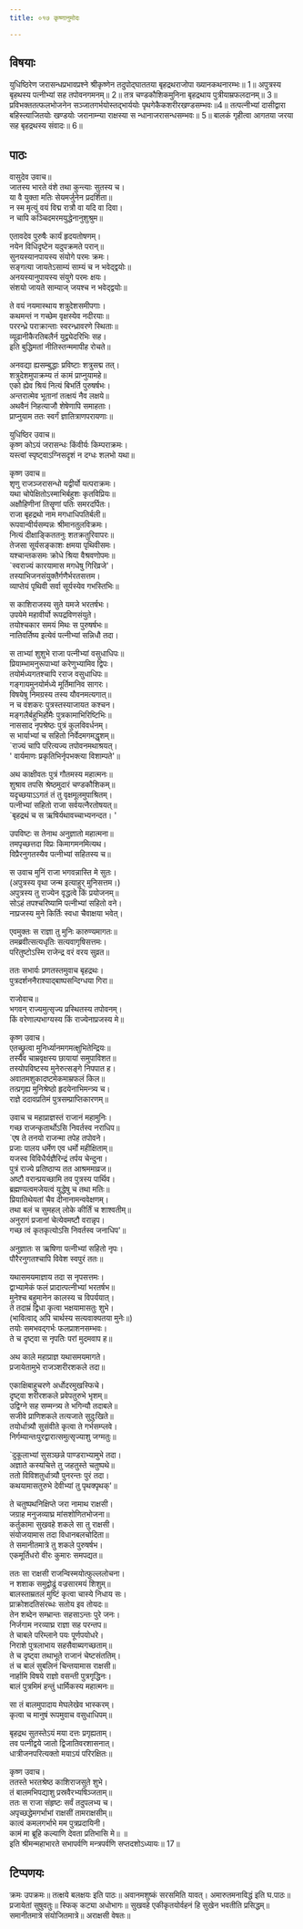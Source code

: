 ```yaml
---
title: ०१७ कृष्णानुमोदः

---
```

## विषयाः

युधिष्ठिरेण जरासन्धप्रभावप्रश्ने श्रीकृष्णेन तदुपोद्घाततया बृहद्रथराजोपा ख्यानकथनारम्भः॥ 1॥ अपुत्रस्य बृहथस्य पत्नीभ्यां सह तपोवनगमनम्॥ 2॥ तत्र चण्डकौशिकमुनिना बृहद्रथाय पुत्रीयाम्रफलदानम्॥ 3॥ प्रविभक्ततत्फलभोजनेन सञ्जातगर्भयोस्तद्भार्ययोः पृथगेकैकशरीरखण्डसम्भवः॥4॥ तत्पत्नीभ्यां दासीद्वारा बहिस्त्याजितयोः खण्डयोः जरानाम्न्या राक्षस्या स न्धानाजरासन्धसम्भवः॥ 5॥ बालकं गृहीत्वा आगतया जरया सह बृहद्रथस्य संवादः॥ 6॥

## पाठः

वासुदेव उवाच॥  
जातस्य भारते वंशे तथा कुन्त्याः सुतस्य च।  
या वै युक्ता मतिः सेयमर्जुनेन प्रदर्शिता॥  
न स्म मृत्युं वयं विद्म रात्रौ वा यदि वा दिवा।  
न चापि कञ्चिदमरमयुद्धेनानुशुश्रुम॥  

एतावदेव पुरुषैः कार्यं हृदयतोषणम्।  
नयेन विधिदृष्टेन यदुपक्रमते परान्॥  
सुनयस्यानपायस्य संयोगे परमः क्रमः।  
सङ्गत्या जायतेऽसाम्यं साम्यं च न भवेद्द्वयोः॥  
अनयस्यानुपायस्य संयुगे परमः क्षयः।  
संशयो जायते साम्याज् जयश्च न भवेद्द्वयोः॥  

ते वयं नयमास्थाय शत्रुदेशसमीपगाः।  
कथमन्तं न गच्छेम वृक्षस्येव नदीरयाः॥  
पररन्ध्रे पराक्रान्ताः स्वरन्ध्रावरणे स्थिताः॥  
व्यूढानीकैरतिबलैर्न युद्व्येदरिभिः सह।  
इति बुद्धिमतां नीतिस्तन्ममापीह रोचते॥  

अनवद्या ह्यसम्बुद्धाः प्रविष्टाः शत्रुसद्म तत्।  
शत्रुदेशमुपाक्रम्य तं कामं प्राप्नुयामहे॥  
एको ह्येव श्रियं नित्यं बिभर्ति पुरुषर्षभः।  
अन्तरात्मेव भूतानां तत्क्षयं नैव लक्षये॥  
अथवैनं निहत्याजौ शेषेणापि समाहताः।  
प्राप्नुयाम ततः स्वर्गं ज्ञातित्राणपरायणाः॥  

युधिष्ठिर उवाच॥  
कृष्ण कोऽयं जरासन्धः किंवीर्यः किम्पराक्रमः।  
यस्त्वां स्पृष्ट्वाऽग्निसदृशं न दग्धः शलभो यथा॥  

कृष्ण उवाच॥  
शृणु राजञ्जरासन्धो यद्वीर्यो यत्पराक्रमः।  
यथा चोपेक्षितोऽस्माभिर्बहुशः कृतविप्रियः॥  
अक्षौहिणीनां तिसॄणां पतिः समरदर्पितः।  
राजा बृहद्रथो नाम मगधाधिपतिर्बली॥  
रूपवान्वीर्यसम्पन्नः श्रीमानतुलविक्रमः।  
नित्यं दीक्षाङ्किततनुः शतक्रतुरिवापरः॥  
तेजसा सूर्यसङ्काशः क्षमया पृथिवीसमः।  
यश्चान्तकसमः क्रोधे श्रिया वैश्रवणोपमः॥  
`स्वराज्यं कारयामास मगधेषु गिरिव्रजे'।  
तस्याभिजनसंयुक्तैर्गणैर्भरतसत्तम।  
व्याप्तेयं पृथिवी सर्वा सूर्यस्येव गभस्तिभिः॥  

स काशिराजस्य सुते यमजे भरतर्षभः।  
उपयेमे महावीर्यो रूपद्रविणसंयुते।  
तयोश्चकार समयं मिथः स पुरुषर्षभः॥  
नातिवर्तिष्य इत्येवं पत्नीभ्यां सन्निधौ तदा।  

स ताभ्यां शुशुभे राजा पत्नीभ्यां वसुधाधिपः॥  
प्रियाम्भामनुरूपाभ्यां करेणुभ्यामिव द्विपः।  
तयोर्मध्यगतश्चापि रराज वसुधाधिपः॥  
गङ्गायमुनयोर्मध्ये मूर्तिमानिव सागरः।  
विषयेषु निमग्रस्य तस्य यौवनमत्यगात्॥  
न च वंशकरः पुत्रस्तस्याजायत कश्चन।  
मङ्गलैर्बहुभिर्होमैः पुत्रकामाभिरिष्टिभिः॥  
नाससाद नृपश्रेष्ठः पुत्रं कुलविवर्धनम्।  
स भार्याभ्यां च सहितो निर्वेदमगमद्धृशम्॥  
`राज्यं चापि परित्यज्य तपोवनमथाश्रयत्।  
' वार्यमाणः प्रकृतिभिर्नृपभक्त्या विशाम्पते'॥  

अथ काक्षीवतः पुत्रं गौतमस्य महात्मनः॥  
शुश्राव तपसि श्रेष्ठमुदारं चण्डकौशिकम्॥  
यदृच्छयाऽऽगतं तं तु वृक्षमूलमुपाश्रितम्।  
पत्नीभ्यां सहितो राजा सर्वयत्नैरतोषयत्॥  
`बृहद्रथं च स ऋषिर्यथावच्चाभ्यनन्दत। '  

उपविष्टः स तेनाथ अनुज्ञातो महात्मना॥  
तमपृच्छत्तदा विप्रः किमागमनमित्यथ।  
विप्रैरनुगतस्यैव पत्नीभ्यां सहितस्य च॥  

स उवाच मुनिं राजा भगवन्नास्ति मे सुतः।  
(अपुत्रस्य वृथा जन्म इत्याहुर् मुनिसत्तम।)  
अपुत्रस्य तु राज्येन वृद्धत्वे किं प्रयोजनम्॥  
सोऽहं तपश्चरिष्यामि पत्नीभ्यां सहितो वने।  
नाप्रजस्य मुने किर्तिः स्वधा चैवाक्षया भवेत्।  

एवमुक्तः स राज्ञा तु मुनिः कारुण्यमागतः॥  
तमब्रवीत्सत्यधृतिः सत्यवागृषिसत्तमः।  
परितुष्टोऽस्मि राजेन्द्र वरं वरय सुव्रत॥  

ततः सभार्यः प्रणतस्तमुवाच बृहद्रथः।  
पुत्रदर्शननैराश्याद्बाष्पसन्दिग्धया गिरा॥  

राजोवाच॥  
भगवन् राज्यमुत्सृज्य प्रस्थितस्य तपोवनम्।  
किं वरेणाल्पभाग्यस्य किं राज्येनाप्रजस्य मे॥  

कृष्ण उवाच।  
एतच्छ्रुत्वा मुनिर्ध्यानमगमत्क्षुभितेन्द्रियः॥  
तस्यैव चाम्रवृक्षस्य छायायां समुपाविशत॥  
तस्योपविष्टस्य मुनेरुत्सङ्गे निपपात ह।  
अवातमशुकादष्टमेकमाम्रफलं किल॥  
तत्प्रगृह्य मुनिश्रेष्ठो हृदयेनाभिमन्त्र्य च।  
राज्ञे ददावप्रतिमं पुत्रसम्प्राप्तिकारणम्॥  

उवाच च महाप्राज्ञस्तं राजानं महामुनिः।  
गच्छ राजन्कृतार्थोऽसि निवर्तस्व नराधिप॥  
`एष ते तनयो राजन्मा तपेह तपोवने।  
प्रजाः पालय धर्मेण एव धर्मो महीक्षिताम्॥  
यजस्व विविधैर्यज्ञैरिन्द्रं तर्पय चेन्दुना।  
पुत्रं राज्ये प्रतिष्ठाप्य तत आश्रममाव्रज॥  
अष्टौ वरान्प्रयच्छामि तव पुत्रस्य पार्थिव।  
ब्रह्मण्यत्वमजेयत्वं युद्धेषु च तथा मतिः॥  
प्रियातिथेयतां चैव दीनानामन्ववेक्षणम्।  
तथा बलं च सुमहल् लोके कीर्तिं च शाश्वतीम्॥  
अनुरागं प्रजानां चेत्येवमष्टौ वरान्नृप।  
गच्छ त्वं कृतकृत्योऽसि निवर्तस्व जनाधिप'॥  

अनुज्ञातः स ऋषिणा पत्नीभ्यां सहितो नृपः।  
पौरैरनुगतश्चापि विवेश स्वपुरं ततः॥  

यथासमयमाज्ञाय तदा स नृपसत्तमः।  
द्वाभ्यामेकं फलं प्रादात्पत्नीभ्यां भरतर्षभ॥  
मुनेश्च बहुमानेन कालस्य च विपर्ययात्।  
ते तदाम्रं द्विधा कृत्वा भक्षयामासतुः शुभे।  
(भावित्वाद् अपि चार्थस्य सत्यवाक्यतया मुनेः॥)  
तयोः समभवद्गर्भः फलप्राशनसम्भवः।  
ते च दृष्ट्वा स नृपतिः परां मुदमवाप ह॥  

अथ काले महाप्राज्ञ यथासमयमागते।  
प्रजायेतामुभे राजञ्शरीरशकले तदा॥  

एकाक्षिबाहुचरणे अर्धोदरमुखस्फिचे।  
दृष्ट्वा शरीरशकले प्रवेपतुरुभे भृशम्॥  
उद्विग्ने सह सम्मन्त्र्य ते भगिन्यौ तदाबले॥  
सजीवे प्राणिशकले तत्यजाते सुदुःखिते॥  
तयोर्धात्र्यौ सुसंवीते कृत्वा ते गर्भसम्प्लवे।  
निर्गम्यान्तःपुरद्वारात्समुत्सृज्याशु जग्मतुः॥  

`दुकूलाभ्यां सुसञ्छन्ने पाण्डराभ्यामुभे तदा।  
अज्ञाते कस्यचित्ते तु जहतुस्ते चतुष्पथे॥  
ततो विविशतुर्धात्र्यौ पुनरन्तः पुरं तदा।  
कथयामासतुरुभे देवीभ्यां तु पृथक्पृथक्'॥  

ते चतुष्पथनिक्षिप्ते जरा नामाथ राक्षसी।  
जग्राह मनुजव्याघ्र मांसशोणितभोजना॥  
कर्तुकामा सुखवहे शकले सा तु राक्षसी।  
संयोजयामास तदा विधानबलचोदिता॥  
ते समानीतमात्रे तु शकले पुरुषर्षभ।  
एकमूर्तिधरो वीरः कुमारः समपद्यत॥  

ततः सा राक्षसी राजन्विस्मयोत्फुल्ललोचना।  
न शशाक समुद्वोढुं वज्रसारमयं शिशुम्॥  
बालस्ताम्रतलं मुष्टिं कृत्वा चास्ये निधाय सः।  
प्राक्रोशदतिसंरब्धः सतोय इव तोयदः॥  
तेन शब्देन सम्भ्रान्तः सहसाऽन्तः पुरे जनः।  
निर्जगाम नरव्याघ्र राज्ञा सह परन्तप॥  
ते चाबले परिम्लाने पयः पूर्णपयोधरे।  
निराशे पुत्रलाभाय सहसैवाब्यगच्छताम्॥  
ते च दृष्ट्वा तथाभूते राजानं चेष्टसंततिम्।  
तं च बालं सुबलिनं चिन्तयामास राक्षसी॥  
नार्हामि विषये राज्ञो वसन्ती पुत्रगृद्धिनः।  
बालं पुत्रमिमं हन्तुं धार्मिकस्य महात्मनः॥  

सा तं बालमुपादाय मेघलेखेव भास्करम्।  
कृत्वा च मानुषं रूपमुवाच वसुधाधिपम्॥  

बृहद्रथ सुतस्तेऽयं मया दत्तः प्रगृह्यताम्।  
तव पत्नीद्वये जातो द्विजातिवरशासनात्।  
धात्रीजनपरित्यक्तो मयाऽयं परिरक्षितः॥  

कृष्ण उवाच।  
ततस्ते भरतश्रेष्ठ काशिराजसुते शुभे।  
तं बालमभिपद्याशु प्रस्रवैरभ्यषिञ्जताम्॥  
ततः स राजा संहृष्टः सर्वं तदुपलभ्य च।  
अपृच्छद्धेमगर्भाभां राक्षसीं तामराक्षसीम्॥  
कात्वं कमलगर्भाभे मम पुत्रप्रदायिनी।  
कामं मा ब्रूहि कल्याणि देवता प्रतिभासि मे॥ ॥  
इति श्रीमन्महाभारते सभापर्वणि मन्त्रपर्वणि सप्तदशोऽध्यायः॥ 17॥

## टिप्पणयः

 क्रमः उपक्रमः॥ तत्क्षये बलक्षयः इति पाठः॥ अवानमशुष्कं सरसमिति यावत्। अमारुतमनाविद्धं इति घ.पाठः॥ प्रजायेतां सुषुवतुः॥ स्फिक् कट्या अधोभागः॥ सुखवहे एकीकृतयोर्वहनं हि सुखेन भवतीति प्रसिद्धम्॥ समानीतमात्रे संयोजितमात्रे॥ अराक्षसी वेषतः॥
